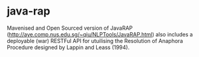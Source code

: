 java-rap
========

Mavenised and Open Sourced version of JavaRAP  (http://aye.comp.nus.edu.sg/~qiu/NLPTools/JavaRAP.html) also includes a deployable (war) RESTFul API for utuilising the Resolution of Anaphora Procedure designed by Lappin and Leass (1994).
